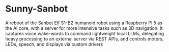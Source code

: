 # Sunny-Sanbot
A reboot of the Sanbot Elf S1-B2 humanoid robot using a Raspberry Pi 5 as the AI core, with a server for more intensive tasks such as 3D navigation. It captures voice wake-words to command lightweight local LLMs, delegating heavy processing to an external server via REST APIs, and controls motors, LEDs, speech, and displays via custom drivers
